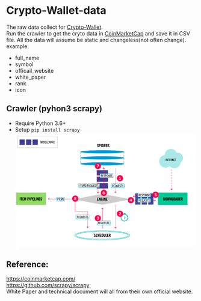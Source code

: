 # Crypto-Wallet-data
The raw data collect for [Crypto-Wallet](https://d50000.github.io/Crypto-Wallet/).  
Run the crawler to get the cryto data in [CoinMarketCap](https://coinmarketcap.com/) and save it in CSV file.
All the data will assume be static and changeless(not often change).  
example:  
- full_name
- symbol
- officail_website
- white_paper
- rank
- icon

## Crawler (pyhon3 scrapy)
- Require Python 3.6+
- Setup ```pip install scrapy```
![](https://github.com/D50000/Crypto-Wallet-data/blob/master/workflow.png)  

## Reference:
https://coinmarketcap.com/  
https://github.com/scrapy/scrapy  
White Paper and technical document will all from their own official website.
